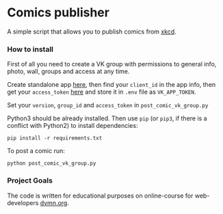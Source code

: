 # Comics publisher

A simple script that allows you to publish comics from [xkcd](https://xkcd.com/).

### How to install

First of all you need to create a VK group with permissions to general info,
photo, wall, groups and access at any time. 

Create standalone app [here](https://vk.com/dev),
then find your `client_id` in the app info, then get your `access_token` [here](https://vk.com/dev/implicit_flow_user)
and store it in `.env` file as `VK_APP_TOKEN`.

Set your `version`, `group_id` and `access_token` in `post_comic_vk_group.py`

Python3 should be already installed. 
Then use `pip` (or `pip3`, if there is a conflict with Python2) to install dependencies:
```
pip install -r requirements.txt
```

To post a comic run:
```
python post_comic_vk_group.py
```

### Project Goals

The code is written for educational purposes on online-course for web-developers [dvmn.org](https://dvmn.org/).